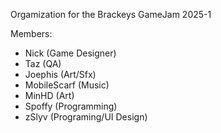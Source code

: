 Orgamization for the Brackeys GameJam 2025-1

Members:
- Nick (Game Designer)
- Taz (QA)
- Joephis (Art/Sfx)
- MobileScarf (Music)
- MinHD (Art)
- Spoffy (Programming)
- zSlyv (Programing/UI Design)
